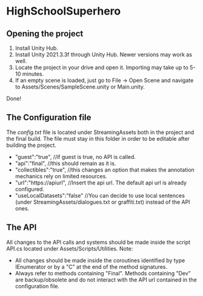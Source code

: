 # HighSchoolSuperhero

<h2>Opening the project</h2>
<ol>
  <li>Install Unity Hub.</li>
  <li>Install Unity 2021.3.3f through Unity Hub. Newer versions may work as well.</li>
  <li>Locate the project in your drive and open it. Importing may take up to 5-10 minutes.</li>
  <li>If an empty scene is loaded, just go to File -> Open Scene and navigate to Assets/Scenes/SampleScene.unity or Main.unity.</li>
</ol>
Done!

<h2>The Configuration file</h2>
The <i>config.txt</i> file is located under StreamingAssets both in the project and the final build. The file must stay in this folder in order to be editable after building the project.

<ul>
	<li>"guest":"true", //if guest is true, no API is called.</li>
<li>"api":"final", //this should remain as it is.</li>
<li>"collectibles":"true", //this changes an option that makes the annotation mechanics rely on limited resources.</li>
	<li>"url":"https://apiurl", //Insert the api url. The default api url is already configured.</li>
<li>"useLocalDatasets":"false" //You can decide to use local sentences (under StreamingAssets/dialogues.txt or graffiti.txt) instead of the API ones.</li>
	</ul>

<h2>The API</h2>
All changes to the API calls and systems should be made inside the script API.cs located under Assets/Scripts/Utilities. Note:
<ul>
<li>All changes should be made inside the coroutines identified by type IEnumerator or by a "C" at the end of the method signatures.</li>
<li>Always refer to methods containing "Final". Methods containing "Dev" are backup/obsolete and do not interact with the API url contained in the configuration file.</li>
</ul>
